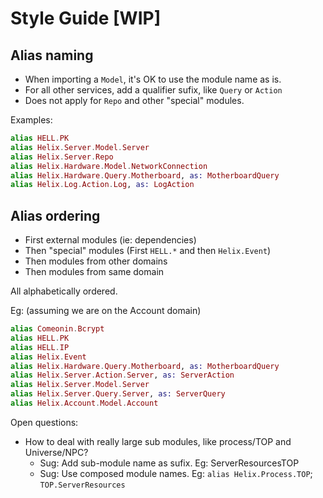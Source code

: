 # Style Guide [WIP]

## Alias naming

- When importing a `Model`, it's OK to use the module name as is.
- For all other services, add a qualifier sufix, like `Query` or `Action`
- Does not apply for `Repo` and other "special" modules.

Examples:

```elixir
alias HELL.PK
alias Helix.Server.Model.Server
alias Helix.Server.Repo
alias Helix.Hardware.Model.NetworkConnection
alias Helix.Hardware.Query.Motherboard, as: MotherboardQuery
alias Helix.Log.Action.Log, as: LogAction
```

## Alias ordering

- First external modules (ie: dependencies)
- Then "special" modules (First `HELL.*` and then `Helix.Event`)
- Then modules from other domains
- Then modules from same domain

All alphabetically ordered.

Eg: (assuming we are on the Account domain)

```elixir
alias Comeonin.Bcrypt
alias HELL.PK
alias HELL.IP
alias Helix.Event
alias Helix.Hardware.Query.Motherboard, as: MotherboardQuery
alias Helix.Server.Action.Server, as: ServerAction
alias Helix.Server.Model.Server
alias Helix.Server.Query.Server, as: ServerQuery
alias Helix.Account.Model.Account
```

Open questions:

- How to deal with really large sub modules, like process/TOP and Universe/NPC?
  - Sug: Add sub-module name as sufix. Eg: ServerResourcesTOP
  - Sug: Use composed module names. Eg: `alias Helix.Process.TOP`; `TOP.ServerResources`
